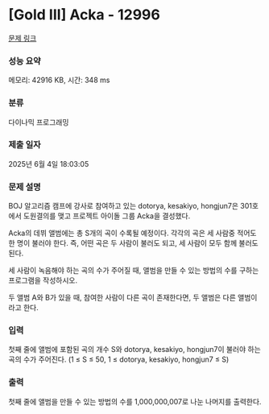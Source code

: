 # [Gold III] Acka - 12996 

[문제 링크](https://www.acmicpc.net/problem/12996) 

### 성능 요약

메모리: 42916 KB, 시간: 348 ms

### 분류

다이나믹 프로그래밍

### 제출 일자

2025년 6월 4일 18:03:05

### 문제 설명

<p>BOJ 알고리즘 캠프에 강사로 참여하고 있는 dotorya, kesakiyo, hongjun7은 301호에서 도원결의를 맺고 프로젝트 아이돌 그룹 Acka을 결성했다. </p>

<p>Acka의 데뷔 앨범에는 총 S개의 곡이 수록될 예정이다. 각각의 곡은 세 사람중 적어도 한 명이 불러야 한다. 즉, 어떤 곡은 두 사람이 불러도 되고, 세 사람이 모두 함께 불러도 된다.</p>

<p>세 사람이 녹음해야 하는 곡의 수가 주어질 때, 앨범을 만들 수 있는 방법의 수를 구하는 프로그램을 작성하시오.</p>

<p>두 앨범 A와 B가 있을 때, 참여한 사람이 다른 곡이 존재한다면, 두 앨범은 다른 앨범이라고 한다. </p>

### 입력 

 <p>첫째 줄에 앨범에 포함된 곡의 개수 S와 dotorya, kesakiyo, hongjun7이 불러야 하는 곡의 수가 주어진다. (1 ≤ S ≤ 50, 1 ≤ dotorya, kesakiyo, hongjun7 ≤ S)</p>

### 출력 

 <p>첫째 줄에 앨범을 만들 수 있는 방법의 수를 1,000,000,007로 나눈 나머지를 출력한다.</p>

